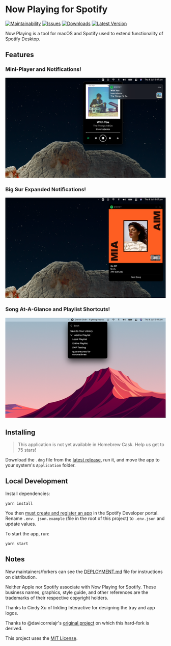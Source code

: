 # Now Playing for Spotify

[![Maintainability][maintainability-badge]][maintainability-link]
[![Issues](https://img.shields.io/github/issues/teaminkling/mac-spotify-np)][issues]
[![Downloads][github-downloads-badge]][releases]
[![Latest Version][github-latest-release-badge]][latest-release]

Now Playing is a tool for macOS and Spotify used to extend functionality of Spotify Desktop.

## Features

### Mini-Player and Notifications!

![](docs/img/screenshot_1.png)

### Big Sur Expanded Notifications!

![](docs/img/screenshot_3.png)

### Song At-A-Glance and Playlist Shortcuts!

![](docs/img/screenshot_2.png)

## Installing

> This application is not yet available in Homebrew Cask. Help us get to 75 stars!

Download the `.dmg` file from the [latest release][latest-release], run it, and move the app to your system's
`Application` folder.

## Local Development

Install dependencies:

```
yarn install
```

You then [must create and register an app][spotify-app-registration] in the Spotify Developer portal. Rename `.env.
json.example` (file in the root of this project) to `.env.json` and update values.

To start the app, run:

```
yarn start
```

## Notes

New maintainers/forkers can see the [DEPLOYMENT.md](DEPLOYMENT.md) file for instructions on distribution.

Neither Apple nor Spotify associate with Now Playing for Spotify. These business names, graphics, style guide, and 
other references are the trademarks of their respective copyright holders.

Thanks to Cindy Xu of Inkling Interactive for designing the tray and app logos.

Thanks to @davicorreiajr's [original project][old-version-repo] on which this hard-fork is derived.

This project uses the [MIT License](LICENSE).

[maintainability-badge]:       https://api.codeclimate.com/v1/badges/87b6080da2e2dce357a2/maintainability
[maintainability-link]:        https://codeclimate.com/github/teaminkling/mac-spotify-np/maintainability
[github-downloads-badge]:      https://img.shields.io/github/downloads/teaminkling/mac-spotify-np/total
[github-latest-release-badge]: https://img.shields.io/github/v/release/teaminkling/mac-spotify-np
[issues]:                      https://github.com/teaminkling/mac-spotify-np/issues
[releases]:                    https://github.com/teaminkling/mac-spotify-np/releases
[latest-release]:              https://github.com/teaminkling/mac-spotify-np/releases/latest
[spotify-app-registration]:    https://developer.spotify.com/documentation/general/guides/app-settings
[old-version-repo]:            https://github.com/davicorreiajr/spotify-now-playing
